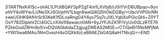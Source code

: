 $START$NxK41Sc+ohAL1LPUtBQAY3pPZgT4m1LXVbj6/iJ0iYVrD6UBpqo+9ynohVY4oWYw/LUNe3XJSOI/pHV1Lbgn6weQiKQ5hOkiDGBy/+UbcVVP0IcNNxweUOHK9AfHrSr83KeK1fDLoaRngG4Y4yo75q7cJIXLYqbXoPGicQHi+Z0YTOxY782DlpleVZCi4GCLnXXe1l9awacn0AN+6yJYFJhZK1P/VyUv0QLzRTE76PZkkOudZRHn9of/vvDQVA0bAdaZ2gjug2WEAS2MGE+rCTiQeRi11NxMPjNA+YWI1iwa6MAo7AhrGvezH4sOQXk9zLeBRAEZbG4Q6aiHTNicjQ==$END$